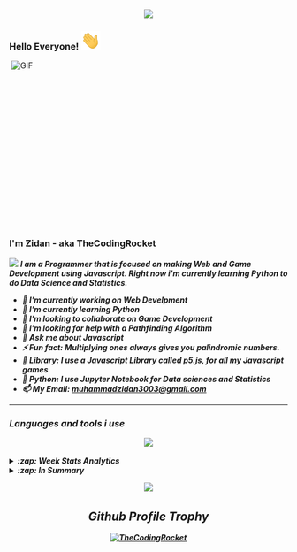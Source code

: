 
<div align="center">
<img src="https://komarev.com/ghpvc/?username=rishavanand&&style=flat-square" align="center" />
</div>  


### Hello Everyone! <img src="https://github.com/ABSphreak/ABSphreak/blob/master/gifs/Hi.gif" width="35px">

<img align="right" alt="GIF" src="https://github.com/abhisheknaiidu/abhisheknaiidu/blob/master/code.gif?raw=true" width="500" height="320" />
  
   
### I'm Zidan - aka TheCodingRocket 

<img src="https://media.giphy.com/media/LnQjpWaON8nhr21vNW/giphy.gif" width="60"> <em><b>
 I  am a Programmer that is focused on making Web and Game Development using Javascript. Right now i'm currently learning Python to do Data Science and Statistics. 
 


- 🔭 I’m currently working on Web Develpment
- 🌱 I’m currently learning Python
- 💬 I’m looking to collaborate on Game Development
- 🤔 I’m looking for help with a Pathfinding Algorithm
- 💬 Ask me about Javascript
- ⚡ Fun fact: Multiplying ones always gives you palindromic numbers.
- 🔭 Library: I use a Javascript Library called p5.js, for all my Javascript games
- 🌱 Python: I use Jupyter Notebook for Data sciences and Statistics 
- 📫 My Email: muhammadzidan3003@gmail.com









---


### Languages and tools i use

<p align="center">
  <img src="https://andyruwruw.vercel.app/api/skills">
</p>





<details>
   <summary>:zap: Week Stats Analytics</summary>
   
   

![TheCodingRocket's github stats](https://github-readme-stats.vercel.app/api?username=TheCodingRocket&theme=dark&show_icons=true) <!-- wi*quL3fcV --><img height="137.3px" src="https://github-readme-stats.vercel.app/api/top-langs/?username=adamalston&hide=html&hide_title=true&hide_border=true&layout=compact&langs_count=7&exclude_repo=comp426&text_color=000&icon_color=fff&bg_color=0,52fa5a,4dfcff,c64dff&theme=graywhite" /></a>



</details>

<details>
   <summary>:zap: In Summary</summary>
   
   <div align="center">
<img src="https://github.com/raghavk16/raghavk16/blob/master/giphy.webp" alt="eatsleepcode" width="250" height="250" />
</div>


</details>


<p align="center">
  <img width="140" src="https://user-images.githubusercontent.com/6661165/91657958-61b4fd00-eb00-11ea-9def-dc7ef5367e34.png" />  
  <h2 align="center">Github Profile Trophy</h2>
  <p align="center">
 
 


<p align="center">
   <a href="https://github.com/ryo-ma/github-profile-trophy"><img width=800 src="https://github-profile-trophy.vercel.app/?username=TheCodingRocket&column=7"&heme=onedark alt="TheCodingRocket" /></a> </p>



[website]: https://codeSTACKr.com
[course]: http://vsCodeHero.com
[twitter]: https://twitter.com/codeSTACKr
[youtube]: https://youtube.com/codeSTACKr
[instagram]: https://instagram.com/codeSTACKr
[linkedin]: https://linkedin.com/in/codeSTACKr
[webdevplaylist]: https://www.youtube.com/playlist?list=PLkwxH9e_vrAJ0WbEsFA9W3I1W-g_BTsbt
[jsplaylist]: https://www.youtube.com/playlist?list=PLkwxH9e_vrALRJKu7wfXby3MKeflhTu6B
[cssplaylist]: https://www.youtube.com/playlist?list=PLkwxH9e_vrALSdvZuEh6gqQdmDoDIoqz4
[reactplaylist]: https://www.youtube.com/playlist?list=PLkwxH9e_vrAK4TdffpxKY3QGyHCpxFcQ0










